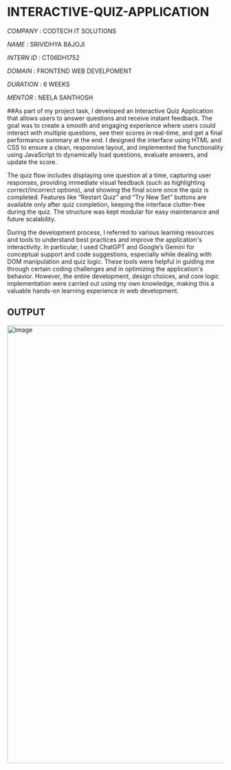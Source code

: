# INTERACTIVE-QUIZ-APPLICATION

*COMPANY* : CODTECH IT SOLUTIONS

*NAME* : SRIVIDHYA BAJOJI

*INTERN ID* : CT06DH1752

*DOMAIN* : FRONTEND WEB DEVELPOMENT

*DURATION* : 6 WEEKS

*MENTOR* : NEELA SANTHOSH


##As part of my project task, I developed an Interactive Quiz Application that allows users to answer questions and receive instant feedback. The goal was to create a smooth and engaging experience where users could interact with multiple questions, see their scores in real-time, and get a final performance summary at the end. I designed the interface using HTML and CSS to ensure a clean, responsive layout, and implemented the functionality using JavaScript to dynamically load questions, evaluate answers, and update the score.

The quiz flow includes displaying one question at a time, capturing user responses, providing immediate visual feedback (such as highlighting correct/incorrect options), and showing the final score once the quiz is completed. Features like “Restart Quiz” and “Try New Set” buttons are available only after quiz completion, keeping the interface clutter-free during the quiz. The structure was kept modular for easy maintenance and future scalability.

During the development process, I referred to various learning resources and tools to understand best practices and improve the application's interactivity. In particular, I used ChatGPT and Google’s Gemini for conceptual support and code suggestions, especially while dealing with DOM manipulation and quiz logic. These tools were helpful in guiding me through certain coding challenges and in optimizing the application's behavior. However, the entire development, design choices, and core logic implementation were carried out using my own knowledge, making this a valuable hands-on learning experience in web development.

## OUTPUT

<img width="1920" height="1020" alt="Image" src="https://github.com/user-attachments/assets/b4bb0abb-1808-444b-b204-d79e9c629ceb" />





